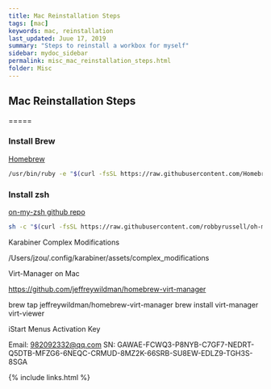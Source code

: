 ```yaml
---
title: Mac Reinstallation Steps
tags: [mac]
keywords: mac, reinstallation
last_updated: Juue 17, 2019
summary: "Steps to reinstall a workbox for myself"
sidebar: mydoc_sidebar
permalink: misc_mac_reinstallation_steps.html
folder: Misc
---
```


## Mac Reinstallation Steps
=====

### Install Brew
[Homebrew](https://brew.sh/)

```bash
/usr/bin/ruby -e "$(curl -fsSL https://raw.githubusercontent.com/Homebrew/install/master/install)"
```

### Install zsh
[on-my-zsh github repo](https://github.com/robbyrussell/oh-my-zsh)

```bash
sh -c "$(curl -fsSL https://raw.githubusercontent.com/robbyrussell/oh-my-zsh/master/tools/install.sh)"
```


Karabiner Complex Modifications

/Users/jzou/.config/karabiner/assets/complex_modifications

Virt-Manager on Mac

https://github.com/jeffreywildman/homebrew-virt-manager

brew tap jeffreywildman/homebrew-virt-manager
brew install virt-manager virt-viewer

iStart Menus Activation Key

Email: 982092332@qq.com
SN: GAWAE-FCWQ3-P8NYB-C7GF7-NEDRT-Q5DTB-MFZG6-6NEQC-CRMUD-8MZ2K-66SRB-SU8EW-EDLZ9-TGH3S-8SGA

{% include links.html %}
